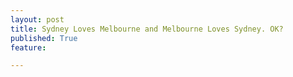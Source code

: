 ```yaml
---
layout: post
title: Sydney Loves Melbourne and Melbourne Loves Sydney. OK?
published: True
feature: 

---
```


